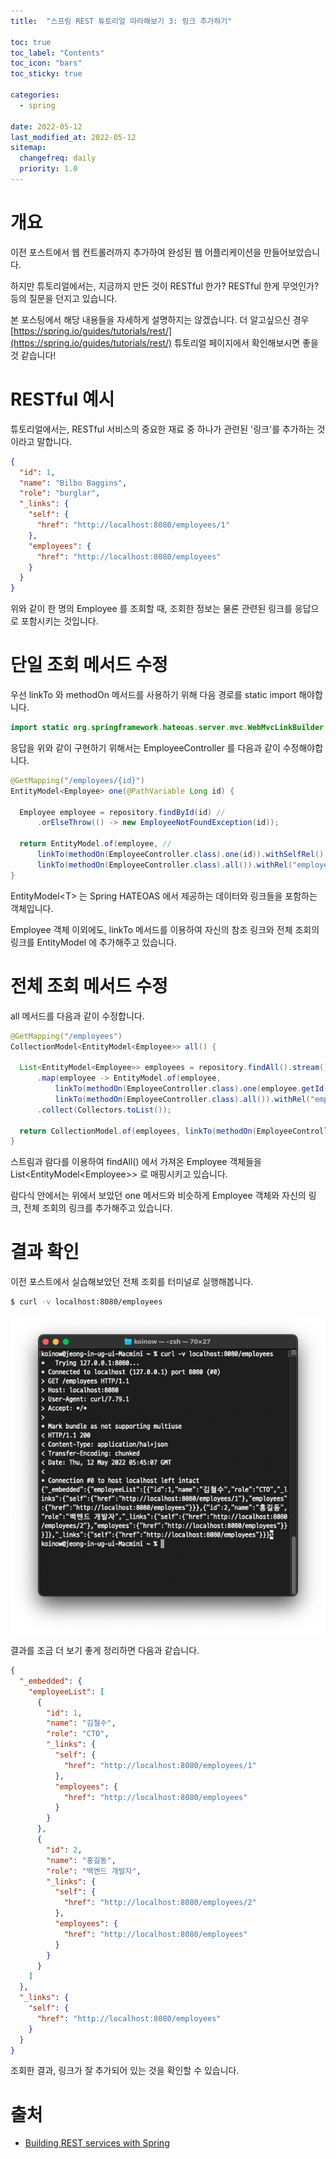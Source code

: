 ```yaml
---
title:  "스프링 REST 튜토리얼 따라해보기 3: 링크 추가하기"

toc: true
toc_label: "Contents"
toc_icon: "bars"
toc_sticky: true

categories:
  - spring

date: 2022-05-12
last_modified_at: 2022-05-12
sitemap:
  changefreq: daily
  priority: 1.0
---
```


# 개요

이전 포스트에서 웹 컨트롤러까지 추가하여 완성된 웹 어플리케이션을 만들어보았습니다.

하지만 튜토리얼에서는, 지금까지 만든 것이 RESTful 한가? RESTful 한게 무엇인가? 등의 질문을 던지고 있습니다.

본 포스팅에서 해당 내용들을 자세하게 설명하지는 않겠습니다. 더 알고싶으신 경우 [https://spring.io/guides/tutorials/rest/](https://spring.io/guides/tutorials/rest/) 튜토리얼 페이지에서 확인해보시면 좋을 것 같습니다!



# RESTful 예시

튜토리얼에서는, RESTful 서비스의 중요한 재료 중 하나가 관련된 '링크'를 추가하는 것이라고 말합니다.

```Json
{
  "id": 1,
  "name": "Bilbo Baggins",
  "role": "burglar",
  "_links": {
    "self": {
      "href": "http://localhost:8080/employees/1"
    },
    "employees": {
      "href": "http://localhost:8080/employees"
    }
  }
}
```

위와 같이 한 명의 Employee 를 조회할 때, 조회한 정보는 물론 관련된 링크를 응답으로 포함시키는 것입니다.



# 단일 조회 메서드 수정

우선 linkTo 와 methodOn 메서드를 사용하기 위해 다음 경로를 static import 해야합니다.

```java
import static org.springframework.hateoas.server.mvc.WebMvcLinkBuilder.*;
```



응답을 위와 같이 구현하기 위해서는 EmployeeController 를 다음과 같이 수정해야합니다.

```java
@GetMapping("/employees/{id}")
EntityModel<Employee> one(@PathVariable Long id) {

  Employee employee = repository.findById(id) //
      .orElseThrow(() -> new EmployeeNotFoundException(id));

  return EntityModel.of(employee, //
      linkTo(methodOn(EmployeeController.class).one(id)).withSelfRel(),
      linkTo(methodOn(EmployeeController.class).all()).withRel("employees"));
}
```

EntityModel\<T> 는 Spring HATEOAS 에서 제공하는 데이터와 링크들을 포함하는 객체입니다.

Employee 객체 이외에도, linkTo 메서드를 이용하여 자신의 참조 링크와 전체 조회의 링크를 EntityModel 에 추가해주고 있습니다.

# 전체 조회 메서드 수정

all 메서드를 다음과 같이 수정합니다.

```java
@GetMapping("/employees")
CollectionModel<EntityModel<Employee>> all() {

  List<EntityModel<Employee>> employees = repository.findAll().stream()
      .map(employee -> EntityModel.of(employee,
          linkTo(methodOn(EmployeeController.class).one(employee.getId())).withSelfRel(),
          linkTo(methodOn(EmployeeController.class).all()).withRel("employees")))
      .collect(Collectors.toList());

  return CollectionModel.of(employees, linkTo(methodOn(EmployeeController.class).all()).withSelfRel());
}
```



스트림과 람다를 이용하여 findAll() 에서 가져온 Employee 객체들을 List\<EntityModel\<Employee>> 로 매핑시키고 있습니다.

람다식 안에서는 위에서 보았던 one 메서드와 비슷하게 Employee 객체와 자신의 링크, 전체 조회의 링크를 추가해주고 있습니다.



# 결과 확인

이전 포스트에서 실습해보았던 전체 조회를 터미널로 실행해봅니다.

```bash
$ curl -v localhost:8080/employees
```



![image-20220512144548209](../../assets/images/2022-05-12-spring_tutorial_3/image-20220512144548209.png)

결과를 조금 더 보기 좋게 정리하면 다음과 같습니다.

```json
{
  "_embedded": {
    "employeeList": [
      {
        "id": 1,
        "name": "김철수",
        "role": "CTO",
        "_links": {
          "self": {
            "href": "http://localhost:8080/employees/1"
          },
          "employees": {
            "href": "http://localhost:8080/employees"
          }
        }
      },
      {
        "id": 2,
        "name": "홍길동",
        "role": "백엔드 개발자",
        "_links": {
          "self": {
            "href": "http://localhost:8080/employees/2"
          },
          "employees": {
            "href": "http://localhost:8080/employees"
          }
        }
      }
    ]
  },
  "_links": {
    "self": {
      "href": "http://localhost:8080/employees"
    }
  }
}
```

조회한 결과, 링크가 잘 추가되어 있는 것을 확인할 수 있습니다.



# 출처

* [Building REST services with Spring](https://spring.io/guides/tutorials/rest/)